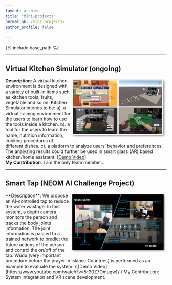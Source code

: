 ```yaml
---
layout: archive
title: "Mini-projects"
permalink: /mini_projects/
author_profile: false

---
```


{% include base_path %}

---

## Virtual Kitchen Simulator (ongoing)

<img align="right" width="300" height="188" src="/images/4_VRKITCHEN.png">

**Description**: A virtual kitchen environment is designed with a variety of built-in items such as kitchen tools, fruits, vegetable and so on. Kitchen Simulator intends to be: a). a virtual training environment for the users to learn how to use the tools inside a kitchen. b). a tool for the users to learn the name, nutrition information, cooking procedures of different dishes. c). a platform to analyze users’ behavior and preferences. The analyzing results could further be used in smart glass (AR) based kitchen/home assistant. [[Demo Video](https://www.youtube.com/watch?v=_QVYAik5vEY)\]\
**My Contribution**: I am the only team member... 


---

## Smart Tap (NEOM AI Challenge Project)

<img align="right" width="300" height="188" src="/images/smart_tap_demo.png">
**Description**:
We propose an AI-controlled tap to reduce the water wastage. In this system, a depth camera monitors the person and tracks the body joints information. The joint information is passed to a trained network to predict the future actions of the person and control the on/off of the tap. Wudu (very important procedure before the prayer in Islamic Countries) is performed as an example to evaluate the system. \[[Demo Video](https://www.youtube.com/watch?v=5-30Z7Omugw)\]\
My Contribution: System integration and VR scene development. 
